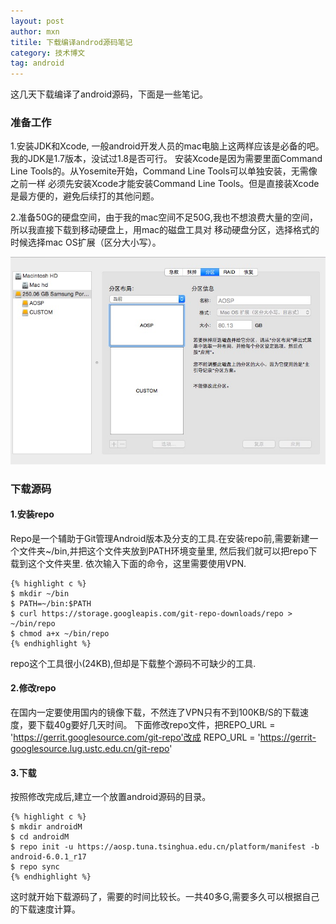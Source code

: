 ```yaml
---
layout: post
author: mxn
titile: 下载编译androd源码笔记
category: 技术博文
tag: android
---
```


这几天下载编译了android源码，下面是一些笔记。

### 准备工作

1.安装JDK和Xcode, 一般android开发人员的mac电脑上这两样应该是必备的吧。我的JDK是1.7版本，没试过1.8是否可行。
安装Xcode是因为需要里面Command Line Tools的。从Yosemite开始，Command Line Tools可以单独安装，无需像之前一样
必须先安装Xcode才能安装Command Line Tools。但是直接装Xcode是最方便的，避免后续打的其他问题。

2.准备50G的硬盘空间，由于我的mac空间不足50G,我也不想浪费大量的空间，所以我直接下载到移动硬盘上，用mac的磁盘工具对
移动硬盘分区，选择格式的时候选择mac OS扩展（区分大小写）。

![](https://raw.githubusercontent.com/mxn21/mxn21.github.io/master/public/img/img188.png)

<!-- more --> 

### 下载源码

#### 1.安装repo

Repo是一个辅助于Git管理Android版本及分支的工具.在安装repo前,需要新建一个文件夹~/bin,并把这个文件夹放到PATH环境变量里,
然后我们就可以把repo下载到这个文件夹里.
依次输入下面的命令，这里需要使用VPN.

    {% highlight c %} 
    $ mkdir ~/bin
    $ PATH=~/bin:$PATH
    $ curl https://storage.googleapis.com/git-repo-downloads/repo > ~/bin/repo
    $ chmod a+x ~/bin/repo
    {% endhighlight %}
    
repo这个工具很小(24KB),但却是下载整个源码不可缺少的工具.

#### 2.修改repo

在国内一定要使用国内的镜像下载，不然连了VPN只有不到100KB/S的下载速度，要下载40g要好几天时间。
下面修改repo文件，把REPO_URL = 'https://gerrit.googlesource.com/git-repo'改成
REPO_URL = 'https://gerrit-googlesource.lug.ustc.edu.cn/git-repo'

#### 3.下载

按照修改完成后,建立一个放置android源码的目录。

    {% highlight c %} 
    $ mkdir androidM
    $ cd androidM
    $ repo init -u https://aosp.tuna.tsinghua.edu.cn/platform/manifest -b android-6.0.1_r17
    $ repo sync
    {% endhighlight %}
    
这时就开始下载源码了，需要的时间比较长。一共40多G,需要多久可以根据自己的下载速度计算。




